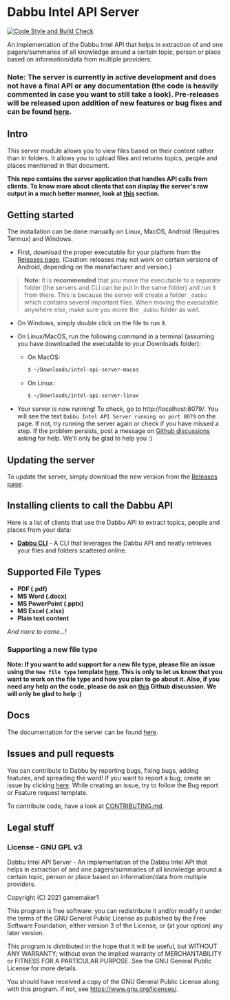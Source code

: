# Dabbu Intel API Server

[![Code Style and Build Check](https://github.com/dabbu-knowledge-platform/intel-api-server/actions/workflows/style_and_build_check.yml/badge.svg)](https://github.com/dabbu-knowledge-platform/intel-api-server/actions/workflows/style_and_build_check.yml)

An implementation of the Dabbu Intel API that helps in extraction of and one pagers/summaries of all knowledge around a certain topic, person or place based on information/data from multiple providers.

### **Note: The server is currently in active development and does not have a final API or any documentation (the code is heavily commented in case you want to still take a look). Pre-releases will be released upon addition of new features or bug fixes and can be found [here](https://github.com/dabbu-knowledge-platform/intel-api-server/releases).**

## Intro

This server module allows you to view files based on their content rather than in folders. It allows you to upload files and returns topics, people and places mentioned in that document.

**This repo contains the server application that handles API calls from clients. To know more about clients that can display the server's raw output in a much better manner, look at [this](#installing-clients-to-call-the-dabbu-api) section.**

## Getting started

The installation can be done manually on Linux, MacOS, Android (Requires Termux) and Windows.

- First, download the proper executable for your platform from the [Releases page](https://github.com/dabbu-knowledge-platform/intel-api-server/releases). (Caution: releases may not work on certain versions of Android, depending on the manafacturer and version.)

> **Note**: It is **recommended** that you move the executable to a separate folder (the servers and CLI can be put in the same folder) and run it from there. This is because the server will create a folder `_dabbu` which contains several important files. When moving the executable anywhere else, make sure you move the `_dabbu` folder as well.

- On Windows, simply double click on the file to run it.

- On Linux/MacOS, run the following command in a terminal (assuming you have downloaded the executable to your Downloads folder):

  - On MacOS:

    ```sh
    $ ~/Downloads/intel-api-server-macos
    ```

  - On Linux:

    ```sh
    $ ~/Downloads/intel-api-server-linux
    ```

- Your server is now running! To check, go to http://localhost:8079/. You will see the text `Dabbu Intel API Server running on port 8079` on the page. If not, try running the server again or check if you have missed a step. If the problem persists, post a message on [Github discussions](https://github.comdabbu-knowledge-platform/intel-api-server/discussions/categories/q-a) asking for help. We'll only be glad to help you :)

## Updating the server

To update the server, simply download the new version from the [Releases page](https://github.com/dabbu-knowledge-platform/intel-api-server/releases).

## Installing clients to call the Dabbu API

Here is a list of clients that use the Dabbu API to extract topics, people and places from your data:

- [**Dabbu CLI**](https://github.com/dabbu-knowledge-platform/cli) - A CLI that leverages the Dabbu API and neatly retrieves your files and folders scattered online.

## Supported File Types

- **PDF (.pdf)**
- **MS Word (.docx)**
- **MS PowerPoint (.pptx)**
- **MS Excel (.xlsx)**
- **Plain text content**

_And more to come...!_

### Supporting a new file type

**Note: If you want to add support for a new file type, please file an issue using the `New file type` template [here](https://github.com/dabbu-knowledge-platform/intel-api-server/issues/new/choose). This is only to let us know that you want to work on the file type and how you plan to go about it. Also, if you need any help on the code, please do ask on [this](https://github.com/dabbu-knowledge-platform/intel-api-server/discussions/categories/want-to-contribute) Github discussion. We will only be glad to help :)**

## Docs

The documentation for the server can be found [here](https://dabbu-knowledge-platform.github.io/impls/intel).

## Issues and pull requests

You can contribute to Dabbu by reporting bugs, fixing bugs, adding features, and spreading the word! If you want to report a bug, create an issue by clicking [here](https://github.com/dabbu-knowledge-platform/intel-api-server/issues/new/choose). While creating an issue, try to follow the Bug report or Feature request template.

To contribute code, have a look at [CONTRIBUTING.md](./CONTRIBUTING.md).

## Legal stuff

### License - GNU GPL v3

Dabbu Intel API Server - An implementation of the Dabbu Intel API
that helps in extraction of and one pagers/summaries of all knowledge
around a certain topic, person or place based on information/data
from multiple providers.

Copyright (C) 2021 gamemaker1

This program is free software: you can redistribute it and/or modify
it under the terms of the GNU General Public License as published by
the Free Software Foundation, either version 3 of the License, or
(at your option) any later version.

This program is distributed in the hope that it will be useful,
but WITHOUT ANY WARRANTY; without even the implied warranty of
MERCHANTABILITY or FITNESS FOR A PARTICULAR PURPOSE. See the
GNU General Public License for more details.

You should have received a copy of the GNU General Public License
along with this program. If not, see <https://www.gnu.org/licenses/>.
